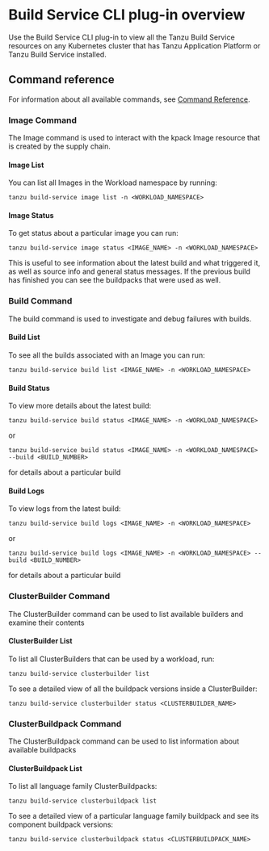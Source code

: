 # Build Service CLI plug-in overview

Use the Build Service CLI plug-in to view all the Tanzu Build Service resources on any Kubernetes cluster that has Tanzu Application Platform or Tanzu Build Service installed.

## <a id='command-reference'></a>Command reference

For information about all available commands, see [Command Reference](command-reference/tanzu_build-service.md).

### <a id='image-command'></a>Image Command

The Image command is used to interact with the kpack Image resource that is created by the supply chain. 

#### Image List

You can list all Images in the Workload namespace by running:

```console
tanzu build-service image list -n <WORKLOAD_NAMESPACE>
```
#### Image Status

To get status about a particular image you can run:

```console
tanzu build-service image status <IMAGE_NAME> -n <WORKLOAD_NAMESPACE>
```

This is useful to see information about the latest build and what triggered it, as well as source info and general status messages. 
If the previous build has finished you can see the buildpacks that were used as well.

### <a id='build-command'></a>Build Command

The build command is used to investigate and debug failures with builds. 

#### Build List
To see all the builds associated with an Image you can run:

```console
tanzu build-service build list <IMAGE_NAME> -n <WORKLOAD_NAMESPACE>
```

#### Build Status
To view more details about the latest build:

```console
tanzu build-service build status <IMAGE_NAME> -n <WORKLOAD_NAMESPACE>
```
or 

```console
tanzu build-service build status <IMAGE_NAME> -n <WORKLOAD_NAMESPACE> --build <BUILD_NUMBER>
```
for details about a particular build

#### Build Logs

To view logs from the latest build:

```console
tanzu build-service build logs <IMAGE_NAME> -n <WORKLOAD_NAMESPACE>
```
or

```console
tanzu build-service build logs <IMAGE_NAME> -n <WORKLOAD_NAMESPACE> --build <BUILD_NUMBER>
```
for details about a particular build

### <a id='clusterbuilder-command'></a>ClusterBuilder Command

The ClusterBuilder command can be used to list available builders and examine their contents

#### ClusterBuilder List

To list all ClusterBuilders that can be used by a workload, run:
```console
tanzu build-service clusterbuilder list
```

To see a detailed view of all the buildpack versions inside a ClusterBuilder:
```console
tanzu build-service clusterbuilder status <CLUSTERBUILDER_NAME>
```

### <a id='clusterbuildpack-command'></a>ClusterBuildpack Command

The ClusterBuildpack command can be used to list information about available buildpacks

#### ClusterBuildpack List

To list all language family ClusterBuildpacks:
```console
tanzu build-service clusterbuildpack list
```

To see a detailed view of a particular language family buildpack and see its component buildpack versions:
```console
tanzu build-service clusterbuildpack status <CLUSTERBUILDPACK_NAME>
```
